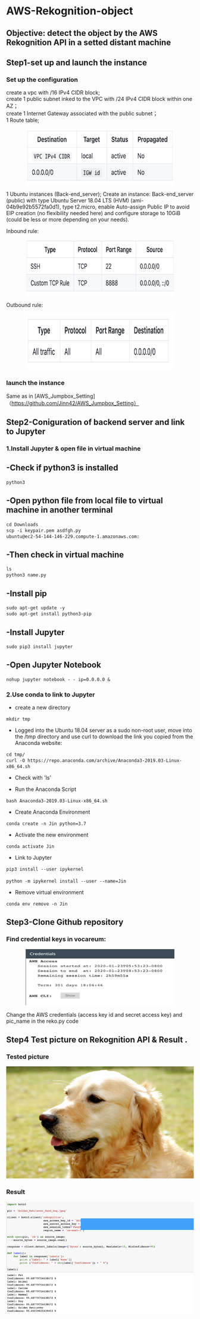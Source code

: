 # AWS-Rekognition-object
## Objective: detect the object by the AWS Rekognition API in a setted distant machine
## Step1-set up and launch the instance
### Set up the configuration

create a vpc with /16 IPv4 CIDR block;  
create 1 public subnet inked to the VPC with /24 IPv4 CIDR block within one AZ；  
create 1 Internet Gateway associated with the public subnet；  
1 Route table;  

<div align=center><img width="400" height="150" src="https://github.com/Jinn42/AWS-Rekognition-object/blob/master/pic/routetable.png"/></div>

1 Ubuntu instances (Back-end_server);
Create an instance: Back-end_server (public) with type Ubuntu Server 18.04 LTS (HVM) (ami-04b9e92b5572fa0d1), type t2.micro, enable Auto-assign Public IP to avoid EIP creation (no flexibility needed here) and configure storage to 10GiB (could be less or more depending on your needs).


Inbound rule:  
<div align=center><img width="400" height="150" src="https://github.com/Jinn42/AWS-Rekognition-object/blob/master/pic/inboundrule.png"/></div>

Outbound rule:  
<div align=center><img width="400" height="150" src="https://github.com/Jinn42/AWS-Rekognition-object/blob/master/pic/outboundrule.png"/></div>  

### launch the instance
Same as in [AWS_Jumpbox_Setting]（https://github.com/Jinn42/AWS_Jumpbox_Setting）


## Step2-Coniguration of backend server and link to Jupyter
### 1.Install Jupyter & open file in virtual machine
## -Check if python3 is installed
```
python3
```
## -Open python file from local file to virtual machine in another terminal
```
cd Downloads
scp -i keypair.pem asdfgh.py
ubuntu@ec2-54-144-146-229.compute-1.amazonaws.com:
```
## -Then check in virtual machine
```
ls
python3 name.py
```
## -Install pip
```
sudo apt-get update -y
sudo apt-get install python3-pip
```
## -Install Jupyter
```
sudo pip3 install jupyter
```
## -Open Jupyter Notebook
```
nohup jupyter notebook - - ip=0.0.0.0 &
```

### 2.Use conda to link to Jupyter

- create a new directory
```
mkdir tmp
```
- Logged into the Ubuntu 18.04 server as a sudo non-root user, move into the /tmp directory and use curl to download the link you copied from the Anaconda website:
```
cd tmp/
curl -O https://repo.anaconda.com/archive/Anaconda3-2019.03-Linux-x86_64.sh
```
- Check with 'ls'

- Run the Anaconda Script
```
bash Anaconda3-2019.03-Linux-x86_64.sh
```
- Create Anaconda Environment
```
conda create -n Jin python=3.7
```
- Activate the new environment
```
conda activate Jin
```
- Link to Jupyter
```
pip3 install --user ipykernel

python -m ipykernel install --user --name=Jin
```
- Remove virtual environment
```
conda env remove -n Jin
```


## Step3-Clone Github repository
### Find credential keys in vocareum:
<div align=center><img width="400" height="150" src="https://github.com/Jinn42/AWS-Rekognition-object/blob/master/pic/AWS_credentials.png"/></div>  

Change the AWS credentials (access key id and secret access key) and pic_name in the reko.py code

## Step4 Test picture on Rekognition API & Result . 
### Tested picture
<div align=center><img width="600" height="300" src="https://github.com/Jinn42/AWS-Rekognition-object/blob/master/Golden_Retriever_Hund_Dog.jpeg"/></div>  

### Result

<div align=center><img width="600" height="300" src="https://github.com/Jinn42/AWS-Rekognition-object/blob/master/result.png"/></div>  
